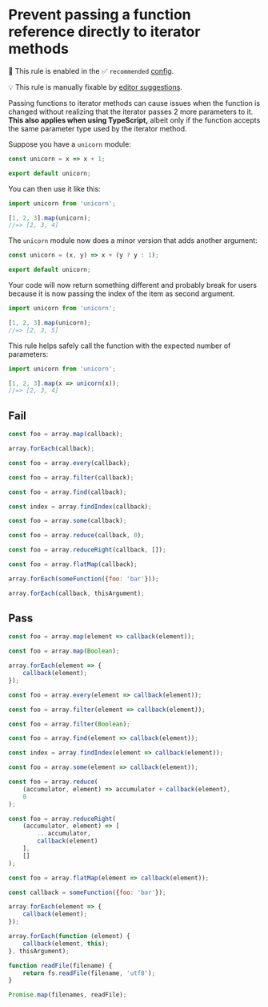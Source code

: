 # Prevent passing a function reference directly to iterator methods

💼 This rule is enabled in the ✅ `recommended` [config](https://github.com/sindresorhus/eslint-plugin-unicorn#preset-configs).

💡 This rule is manually fixable by [editor suggestions](https://eslint.org/docs/latest/use/core-concepts#rule-suggestions).

<!-- end auto-generated rule header -->
<!-- Do not manually modify this header. Run: `npm run fix:eslint-docs` -->

Passing functions to iterator methods can cause issues when the function is changed without realizing that the iterator passes 2 more parameters to it. **This also applies when using TypeScript,** albeit only if the function accepts the same parameter type used by the iterator method.

Suppose you have a `unicorn` module:

```js
const unicorn = x => x + 1;

export default unicorn;
```

You can then use it like this:

```js
import unicorn from 'unicorn';

[1, 2, 3].map(unicorn);
//=> [2, 3, 4]
```

The `unicorn` module now does a minor version that adds another argument:

```js
const unicorn = (x, y) => x + (y ? y : 1);

export default unicorn;
```

Your code will now return something different and probably break for users because it is now passing the index of the item as second argument.

```js
import unicorn from 'unicorn';

[1, 2, 3].map(unicorn);
//=> [2, 3, 5]
```

This rule helps safely call the function with the expected number of parameters:

```js
import unicorn from 'unicorn';

[1, 2, 3].map(x => unicorn(x));
//=> [2, 3, 4]
```

## Fail

```js
const foo = array.map(callback);
```

```js
array.forEach(callback);
```

```js
const foo = array.every(callback);
```

```js
const foo = array.filter(callback);
```

```js
const foo = array.find(callback);
```

```js
const index = array.findIndex(callback);
```

```js
const foo = array.some(callback);
```

```js
const foo = array.reduce(callback, 0);
```

```js
const foo = array.reduceRight(callback, []);
```

```js
const foo = array.flatMap(callback);
```

```js
array.forEach(someFunction({foo: 'bar'}));
```

```js
array.forEach(callback, thisArgument);
```

## Pass

```js
const foo = array.map(element => callback(element));
```

```js
const foo = array.map(Boolean);
```

```js
array.forEach(element => {
	callback(element);
});
```

```js
const foo = array.every(element => callback(element));
```

```js
const foo = array.filter(element => callback(element));
```

```js
const foo = array.filter(Boolean);
```

```js
const foo = array.find(element => callback(element));
```

```js
const index = array.findIndex(element => callback(element));
```

```js
const foo = array.some(element => callback(element));
```

```js
const foo = array.reduce(
	(accumulator, element) => accumulator + callback(element),
	0
);
```

```js
const foo = array.reduceRight(
	(accumulator, element) => [
		...accumulator,
		callback(element)
	],
	[]
);
```

```js
const foo = array.flatMap(element => callback(element));
```

```js
const callback = someFunction({foo: 'bar'});

array.forEach(element => {
	callback(element);
});
```

```js
array.forEach(function (element) {
	callback(element, this);
}, thisArgument);
```

```js
function readFile(filename) {
	return fs.readFile(filename, 'utf8');
}

Promise.map(filenames, readFile);
```
